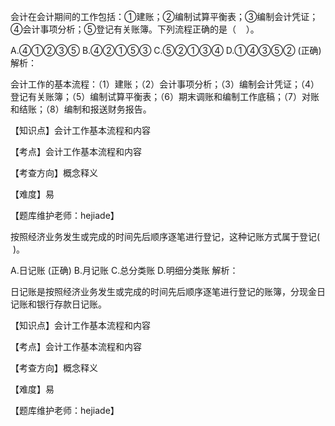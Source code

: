 <p>会计在会计期间的工作包括：①建账；②编制试算平衡表；③编制会计凭证；④会计事项分析；⑤登记有关账簿。下列流程正确的是（ &nbsp; &nbsp;）。</p>
A.④①②③⑤
B.④②①⑤③
C.⑤②①③④
D.①④③⑤②  (正确)
解析：<p>会计工作的基本流程：（1）建账；（2）会计事项分析；（3）编制会计凭证；（4）登记有关账簿；（5）编制试算平衡表；（6）期末调账和编制工作底稿；（7）对账和结账；（8）编制和报送财务报告。</p><p>【知识点】会计工作基本流程和内容</p><p>【考点】会计工作基本流程和内容</p><p>【考查方向】概念释义</p><p>【难度】易</p><p>【题库维护老师：hejiade】</p>
<p>按照经济业务发生或完成的时间先后顺序逐笔进行登记，这种记账方式属于登记( &nbsp;)。</p>
A.日记账  (正确)
B.月记账
C.总分类账
D.明细分类账
解析：<p>日记账是按照经济业务发生或完成的时间先后顺序逐笔进行登记的账簿，分现金日记账和银行存款日记账。</p><p>【知识点】会计工作基本流程和内容</p><p>【考点】会计工作基本流程和内容</p><p>【考查方向】概念释义</p><p>【难度】易</p><p>【题库维护老师：hejiade】</p>
